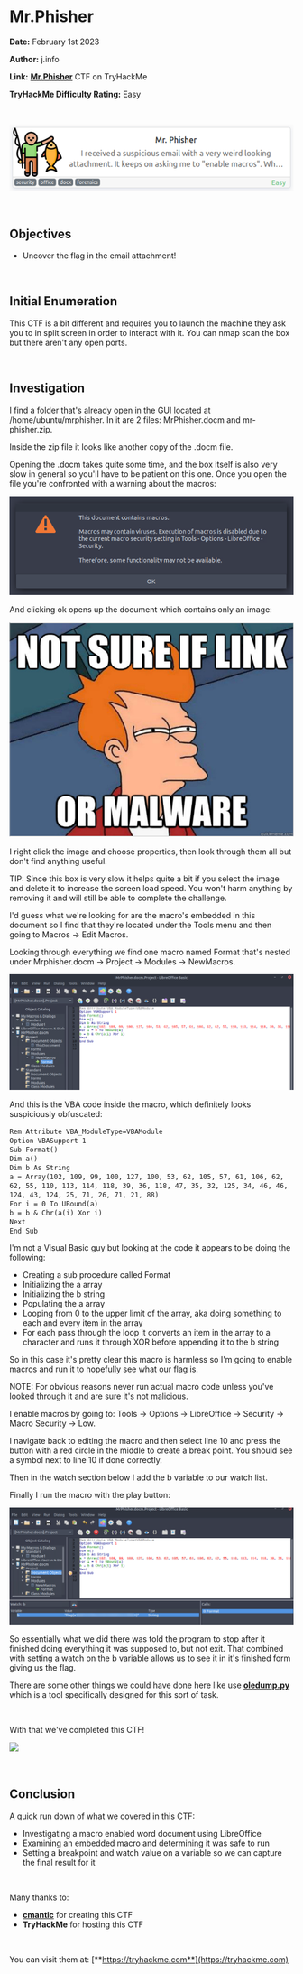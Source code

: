 # Mr.Phisher
**Date:** February 1st 2023

**Author:** j.info

**Link:** [**Mr.Phisher**](https://tryhackme.com/room/mrphisher) CTF on TryHackMe

**TryHackMe Difficulty Rating:** Easy

<br>

![](images/mrphisher0.png)

<br>

## Objectives
- Uncover the flag in the email attachment!

<br>

## Initial Enumeration

This CTF is a bit different and requires you to launch the machine they ask you to in split screen in order to interact with it. You can nmap scan the box but there aren't any open ports.

<br>

## Investigation

I find a folder that's already open in the GUI located at /home/ubuntu/mrphisher. In it are 2 files: MrPhisher.docm and mr-phisher.zip.

Inside the zip file it looks like another copy of the .docm file.

Opening the .docm takes quite some time, and the box itself is also very slow in general so you'll have to be patient on this one. Once you open the file you're confronted with a warning about the macros:

![](images/mrphisher1.png)

And clicking ok opens up the document which contains only an image:

![](images/mrphisher2.png)

I right click the image and choose properties, then look through them all but don't find anything useful.

TIP: Since this box is very slow it helps quite a bit if you select the image and delete it to increase the screen load speed. You won't harm anything by removing it and will still be able to complete the challenge.

I'd guess what we're looking for are the macro's embedded in this document so I find that they're located under the Tools menu and then going to Macros -> Edit Macros.

Looking through everything we find one macro named Format that's nested under Mrphisher.docm -> Project -> Modules -> NewMacros.

![](images/mrphisher3.png)

And this is the VBA code inside the macro, which definitely looks suspiciously obfuscated:

```vba
Rem Attribute VBA_ModuleType=VBAModule
Option VBASupport 1
Sub Format()
Dim a()
Dim b As String
a = Array(102, 109, 99, 100, 127, 100, 53, 62, 105, 57, 61, 106, 62, 62, 55, 110, 113, 114, 118, 39, 36, 118, 47, 35, 32, 125, 34, 46, 46, 124, 43, 124, 25, 71, 26, 71, 21, 88)
For i = 0 To UBound(a)
b = b & Chr(a(i) Xor i)
Next
End Sub
```

I'm not a Visual Basic guy but looking at the code it appears to be doing the following:

- Creating a sub procedure called Format
- Initializing the a array
- Initializing the b string
- Populating the a array
- Looping from 0 to the upper limit of the array, aka doing something to each and every item in the array
- For each pass through the loop it converts an item in the array to a character and runs it through XOR before appending it to the b string

So in this case it's pretty clear this macro is harmless so I'm going to enable macros and run it to hopefully see what our flag is.

NOTE: For obvious reasons never run actual macro code unless you've looked through it and are sure it's not malicious.

I enable macros by going to: Tools -> Options -> LibreOffice -> Security -> Macro Security -> Low.

I navigate back to editing the macro and then select line 10 and press the button with a red circle in the middle to create a break point. You should see a symbol next to line 10 if done correctly.

Then in the watch section below I add the b variable to our watch list.

Finally I run the macro with the play button:

![](images/mrphisher4.png)

So essentially what we did there was told the program to stop after it finished doing everything it was supposed to, but not exit. That combined with setting a watch on the b variable allows us to see it in it's finished form giving us the flag.

There are some other things we could have done here like use [**oledump.py**](https://blog.didierstevens.com/programs/oledump-py/) which is a tool specifically designed for this sort of task.

<br>

With that we've completed this CTF!

![](images/mrphisher.png)

<br>

## Conclusion

A quick run down of what we covered in this CTF:

- Investigating a macro enabled word document using LibreOffice
- Examining an embedded macro and determining it was safe to run
- Setting a breakpoint and watch value on a variable so we can capture the final result for it

<br>

Many thanks to:
- [**cmantic**](https://tryhackme.com/p/cmnatic) for creating this CTF
- **TryHackMe** for hosting this CTF

<br>

You can visit them at: [**https://tryhackme.com**](https://tryhackme.com)